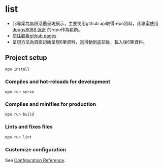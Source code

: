 # list

* 此專案為無限滾動呈現展示，主要使用github api取得repo資料，此專案使用[doggy8088 保哥](https://github.com/doggy8088) 的repo作為範例。
* [前往觀看github pages](https://shikai1997.github.io/list/)
* 呈現方法為頁面初始呈現6筆資料，當滑動到底部後，載入後6筆資料。

## Project setup
```
npm install
```

### Compiles and hot-reloads for development
```
npm run serve
```

### Compiles and minifies for production
```
npm run build
```

### Lints and fixes files
```
npm run lint
```

### Customize configuration
See [Configuration Reference](https://cli.vuejs.org/config/).
